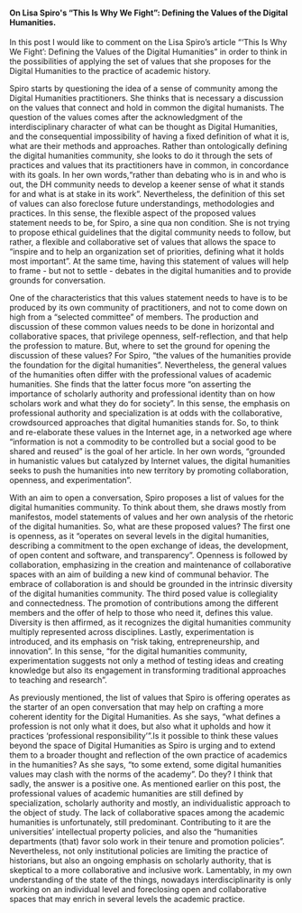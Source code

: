 #### On Lisa Spiro's “This Is Why We Fight”: Defining the Values of the Digital Humanities. 


In this post I would like to comment on the Lisa Spiro’s article “‘This Is Why We Fight’: Defining the Values of the Digital Humanities” in order to think in the possibilities of applying the set of values that she proposes for the Digital Humanities to the practice of academic history.

Spiro starts by questioning the idea of a sense of community among the Digital Humanities practitioners. She thinks that is necessary a discussion on the values that connect and hold in common the digital humanists. The question of the values comes after the acknowledgment of the interdisciplinary character of what can be thought as Digital Humanities, and the consequential impossibility of having a fixed definition of what it is, what are their methods and approaches. Rather than ontologically defining the digital humanities community, she looks to do it through the sets of practices and values that its practitioners have in common, in concordance with its goals. In her own words,“rather than debating who is in and who is out, the DH community needs to develop a keener sense of what it stands for and what is at stake in its work”. Nevertheless, the definition of this set of values can also foreclose future understandings, methodologies and practices. In this sense, the flexible aspect of the proposed values statement needs to be, for Spiro, a sine qua non condition. She is not trying to propose ethical guidelines that the digital community needs to follow, but rather, a flexible and collaborative set of values that allows the space to “inspire and to help an organization set of priorities, defining what it holds most important”. At the same time, having this statement of values will help to frame - but not to settle - debates in the digital humanities  and to provide grounds for conversation.

One of the characteristics that this values statement needs to have is to be produced by its own community of practitioners, and not to come down on high from a “selected committee” of members. The production and discussion of these common values needs to be done in horizontal and collaborative spaces, that privilege openness, self-reflection, and that help the profession to mature. But, where to set the ground for opening the discussion of these values? For Spiro, “the values of the humanities provide the foundation for the digital humanities”. Nevertheless, the general values of the humanities often differ with the professional values of academic humanities. She finds that the latter focus more “on asserting the importance of scholarly authority and professional identity than on how scholars work and what they do for society”. In this sense, the emphasis on professional authority and specialization is at odds with the collaborative, crowdsourced approaches that digital humanities stands for. So, to think and re-elaborate these values in the Internet age, in a networked age where “information is not a commodity to be controlled but a social good to be shared and reused” is the goal of her article. In her own words, “grounded in humanistic values but catalyzed by Internet values, the digital humanities seeks to push the humanities into new territory by promoting collaboration, openness, and experimentation”.

With an aim to open a conversation, Spiro proposes a list of values for the digital humanities community. To think about them, she draws mostly from manifestos, model statements of values and her own analysis of the rhetoric of the digital humanities. So, what are these proposed values? The first one is openness, as it “operates on several levels in the digital humanities, describing a commitment to the open exchange of ideas, the development, of open content and software, and transparency”. Openness is followed by collaboration, emphasizing in the creation and maintenance of collaborative spaces with an aim of building a new kind of communal behavior. The embrace of collaboration is and should be grounded in the intrinsic diversity of the digital humanities community. The third posed value is collegiality and connectedness. The promotion of contributions among the different members and the offer of help to those who need it, defines this value. Diversity is then affirmed, as it recognizes the digital humanities community multiply represented across disciplines. Lastly, experimentation is introduced, and its emphasis on “risk taking, entrepreneurship, and innovation”. In this sense, “for the digital humanities community, experimentation suggests not only a method of testing ideas and creating knowledge but also its engagement in transforming traditional approaches to teaching and research”.

As previously mentioned, the list of values that Spiro is offering operates as the starter of an open conversation that may help on crafting a more coherent identity for the Digital Humanities. As she says, “what defines a profession is not only what it does, but also what it upholds and how it practices ‘professional responsibility’”.Is it possible to think these values beyond the space of Digital Humanities as Spiro is urging and to extend them to a broader thought and reflection of the own practice of academics in the humanities? As she says, “to some extend, some digital humanities values may clash with the norms of the academy”. Do they? I think that sadly, the answer is a positive one. As mentioned earlier on this post, the professional values of academic humanities are still defined by specialization, scholarly authority and mostly, an individualistic approach to the object of study. The lack of collaborative spaces among the academic humanities is unfortunately, still predominant. Contributing to it are the universities’ intellectual property policies, and also the “humanities departments (that) favor solo work in their tenure and promotion policies”. Nevertheless, not only institutional policies are limiting the practice of historians, but also an ongoing emphasis on scholarly authority, that is skeptical to a more collaborative and inclusive work. Lamentably, in my own understanding of the state of the things, nowadays interdisciplinarity is only working on an individual level and foreclosing open and collaborative spaces that may enrich in several levels the academic practice. 
